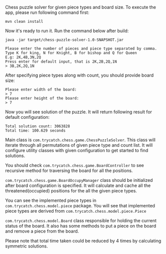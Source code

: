 Chess puzzle solver for given piece types and board size.
To execute the app, please run following command first:

    mvn clean install

Now it's ready to run it. Run the command below after build:

    java -jar target/chess-puzzle-solver-1.0-SNAPSHOT.jar


```
Please enter the number of pieces and piece type separated by comma.
Type K for king, N for Knight, B for bishop and Q for Queen
E.g: 2K,4B,3N,2Q
Press enter for default input, that is 2K,2B,2Q,1N
> 3B,2K,2Q,1N
```

After specifying piece types along with count, you should provide board size:
```
Please enter width of the board:
> 7
Please enter height of the board:
> 7
```

Now you will see solution of the puzzle. It will return following result for
default configuration:
```
Total solution count: 3063828
Total time: 100.629 seconds
```

Main class is `com.trycatch.chess.game.ChessPuzzleSolver`. This class will
iterate through all permutations of given piece type and count list.
It will configure utility classes with given configuration to get started to find solutions.

You should check `com.trycatch.chess.game.BoardController` to see recursive method
for traversing the board for all the positions.

`com.trycatch.chess.game.BoardOccupyManager` class should be initialized after
board configuration is specified. It will calculate and cache all the threatened(occupied) positions for the all the given piece types.

You can see the implemented piece types in `com.trycatch.chess.model.piece` package. You will see that implemented piece types are derived from `com.trycatch.chess.model.piece.Piece`

`com.trycatch.chess.model.Board` class responsible for holding the current status
of the board. It also has some methods to put a piece on the board and remove a piece from the board.

Please note that total time taken could be reduced by 4 times by calculating
symmetric solutions.



